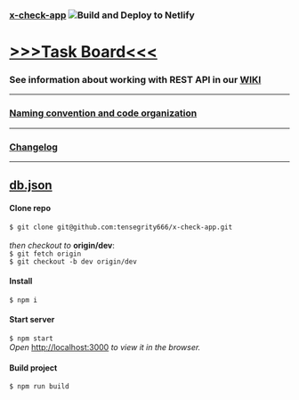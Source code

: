 ### [x-check-app](https://x-check-app.netlify.app/) ![Build and Deploy to Netlify](https://github.com/tensegrity666/x-check-app/workflows/Build%20and%20Deploy%20to%20Netlify/badge.svg?branch=dev) 

# [>>>Task Board<<<](https://github.com/tensegrity666/x-check-app/projects/1)

### See information about working with REST API in our [WIKI](https://github.com/tensegrity666/x-check-app/wiki/Review-Request-API)
---
### [Naming convention and code organization](CONTRIBUTING.md)

---
### [Changelog](https://github.com/tensegrity666/x-check-app/blob/dev/CHANGELOG.md)
---
[db.json](https://gist.github.com/tensegrity666/f4039fa8d695b31705eac2e0575becc5)
---


#### Clone repo
`$ git clone git@github.com:tensegrity666/x-check-app.git`<br>
<br>
_then checkout to_ __origin/dev__:<br>
`$ git fetch origin`<br>
`$ git checkout -b dev origin/dev`

#### Install
`$ npm i`

#### Start server
`$ npm start`<br>
_Open_ [http://localhost:3000](http://localhost:3000) _to view it in the browser._

#### Build project
`$ npm run build`

